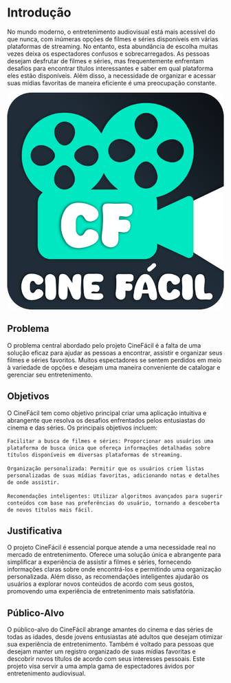 # Introdução

No mundo moderno, o entretenimento audiovisual está mais acessível do que nunca, com inúmeras opções de filmes e séries disponíveis em várias plataformas de streaming. No entanto, esta abundância de escolha muitas vezes deixa os espectadores confusos e sobrecarregados. As pessoas desejam desfrutar de filmes e séries, mas frequentemente enfrentam desafios para encontrar títulos interessantes e saber em qual plataforma eles estão disponíveis. Além disso, a necessidade de organizar e acessar suas mídias favoritas de maneira eficiente é uma preocupação constante.

![Logo do projeto](img/LogoCinefacil.png)

## Problema
O problema central abordado pelo projeto CineFácil é a falta de uma solução eficaz para ajudar as pessoas a encontrar, assistir e organizar seus filmes e séries favoritos. Muitos espectadores se sentem perdidos em meio à variedade de opções e desejam uma maneira conveniente de catalogar e gerenciar seu entretenimento.

## Objetivos

O CineFácil tem como objetivo principal criar uma aplicação intuitiva e abrangente que resolva os desafios enfrentados pelos entusiastas do cinema e das séries. Os principais objetivos incluem:

    Facilitar a busca de filmes e séries: Proporcionar aos usuários uma plataforma de busca única que ofereça informações detalhadas sobre títulos disponíveis em diversas plataformas de streaming.

    Organização personalizada: Permitir que os usuários criem listas personalizadas de suas mídias favoritas, adicionando notas e detalhes de onde assistir.

    Recomendações inteligentes: Utilizar algoritmos avançados para sugerir conteúdos com base nas preferências do usuário, tornando a descoberta de novos títulos mais fácil.
    
## Justificativa

O projeto CineFácil é essencial porque atende a uma necessidade real no mercado de entretenimento. Oferece uma solução única e abrangente para simplificar a experiência de assistir a filmes e séries, fornecendo informações claras sobre onde encontrá-los e permitindo uma organização personalizada. Além disso, as recomendações inteligentes ajudarão os usuários a explorar novos conteúdos de acordo com seus gostos, promovendo uma experiência de entretenimento mais satisfatória.

## Público-Alvo

O público-alvo do CineFácil abrange amantes do cinema e das séries de todas as idades, desde jovens entusiastas até adultos que desejam otimizar sua experiência de entretenimento. Também é voltado para pessoas que desejam manter um registro organizado de suas mídias favoritas e descobrir novos títulos de acordo com seus interesses pessoais. Este projeto visa servir a uma ampla gama de espectadores ávidos por entretenimento audiovisual.
